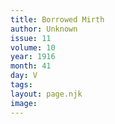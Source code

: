 ```yaml
---
title: Borrowed Mirth
author: Unknown
issue: 11
volume: 10
year: 1916
month: 41
day: V
tags:
layout: page.njk
image:
---
```


